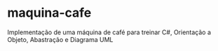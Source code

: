 # maquina-cafe
Implementação de uma máquina de café para treinar C#, Orientação a Objeto, Abastração e Diagrama UML

